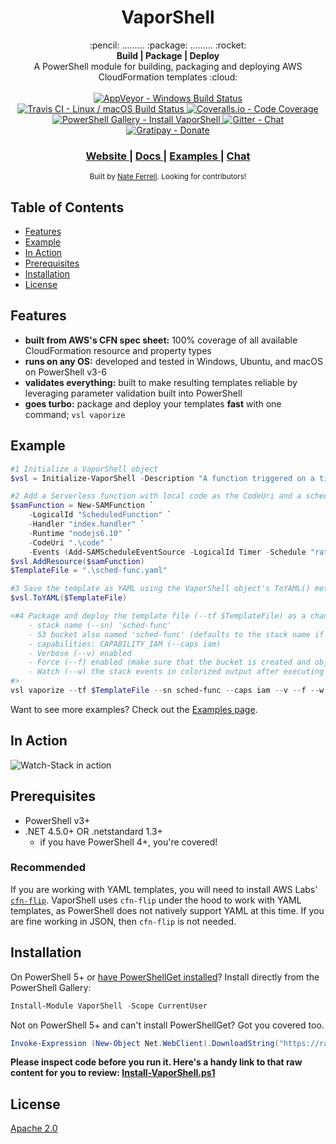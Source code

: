 <h1 align="center">VaporShell</h1>

<div align="center">
  :pencil: ......... :package: ......... :rocket:
</div>

<div align="center">
  <strong>Build | Package | Deploy</strong>
</div>
<div align="center">
  A PowerShell module for building, packaging and deploying AWS CloudFormation templates :cloud:
</div>

<br />

<div align="center">
  <!-- AppVeyor -->
  <a href="https://ci.appveyor.com/project/nferrell/vaporshell/branch/master">
    <img src="https://ci.appveyor.com/api/projects/status/8a4jsfv42tbmlym8/branch/master?svg=true"
      alt="AppVeyor - Windows Build Status" title="AppVeyor - Windows Build Status" />
  </a>
  <!-- Travis CI -->
  <a href="https://travis-ci.org/scrthq/VaporShell">
    <img src="https://travis-ci.org/scrthq/VaporShell.svg?branch=master"
      alt="Travis CI - Linux / macOS Build Status" title="Travis CI - Linux / macOS Build Status" />
  </a>
  <!-- Coveralls -->
  <a href="https://coveralls.io/github/scrthq/Vaporshell?branch=master">
    <img src="https://coveralls.io/repos/github/scrthq/Vaporshell/badge.svg?branch=master"
      alt="Coveralls.io - Code Coverage" title="Coveralls.io - Code Coverage" />
  </a>
  <!-- PS Gallery -->
  <a href="https://www.PowerShellGallery.com/packages/VaporShell">
    <img src="https://img.shields.io/badge/psgallery-install-blue.svg"
      alt="PowerShell Gallery - Install VaporShell" title="PowerShell Gallery - Install VaporShell" />
  </a>
  <!-- Gitter -->
  <a href="https://gitter.im/VaporShell/Lobby?utm_source=badge&utm_medium=badge&utm_campaign=pr-badge&utm_content=badge">
    <img src="https://badges.gitter.im/VaporShell/Lobby.svg"
      alt="Gitter - Chat" title="Gitter - Chat" />
  </a>
  <!-- Gratipay -->
  <a href="https://gratipay.com/VaporShell">
    <img src="https://img.shields.io/gratipay/user/scrthq.svg"
      alt="Gratipay - Donate" title="Gratipay - Donate" />
  </a>
</div>

<div align="center">
  <h3>
    <a href="http://vaporshell.io">
      Website
    </a>
    <span> | </span>
    <a href="http://vaporshell.io/docs/">
      Docs
    </a>
    <span> | </span>
    <a href="http://vaporshell.io/docs/examples">
      Examples
    </a>
    <span> | </span><!-- 
    <a href="https://github.com/scrthq/VaporShell/blob/master/GitHub/CONTRIBUTING.md">
      Contributing
    </a>
    <span> | </span> -->
    <a href="https://gitter.im/VaporShell/Lobby">
      Chat
    </a>
  </h3>
</div>

<div align="center">
  <sub>Built by <a href="https://twitter.com/scrthq">Nate Ferrell</a>. Looking for contributors!
</div>

## Table of Contents
- [Features](#features)
- [Example](#example)
- [In Action](#in-action)
- [Prerequisites](#prerequisites)
- [Installation](#installation)
- [License](#license)

## Features
- __built from AWS's CFN spec sheet:__ 100% coverage of all available CloudFormation resource and property types
- __runs on any OS:__ developed and tested in Windows, Ubuntu, and macOS on PowerShell v3-6
- __validates everything:__ built to make resulting templates reliable by leveraging parameter validation built into PowerShell
- __goes turbo:__ package and deploy your templates **fast** with one command; `vsl vaporize`

## Example

```powershell
#1 Initialize a VaporShell object
$vsl = Initialize-VaporShell -Description "A function triggered on a timer."

#2 Add a Serverless function with local code as the CodeUri and a schedule of 5 minutes
$samFunction = New-SAMFunction `
    -LogicalId "ScheduledFunction" `
    -Handler "index.handler" `
    -Runtime "nodejs6.10" `
    -CodeUri ".\code" `
    -Events (Add-SAMScheduleEventSource -LogicalId Timer -Schedule "rate(5 minutes)")
$vsl.AddResource($samFunction)
$TemplateFile = ".\sched-func.yaml"

#3 Save the template as YAML using the VaporShell object's ToYAML() method (uses cfn-flip to convert to/from YAML)
$vsl.ToYAML($TemplateFile)

<#4 Package and deploy the template file (--tf $TemplateFile) as a change set with parameters:
    - stack name (--sn) 'sched-func'
    - S3 bucket also named 'sched-func' (defaults to the stack name if --s3 is not passed)
    - capabilities: CAPABILITY_IAM (--caps iam)
    - Verbose (--v) enabled
    - Force (--f) enabled (make sure that the bucket is created and objects are uploaded)
    - Watch (--w) the stack events in colorized output after executing the change
#>
vsl vaporize --tf $TemplateFile --sn sched-func --caps iam --v --f --w

```
Want to see more examples? Check out the [Examples page](http://vaporshell.io/docs/examples).


## In Action

![Watch-Stack in action](http://vaporshell.io/images/Watch-Stacks.gif)


## Prerequisites

- PowerShell v3+
- .NET 4.5.0+ OR .netstandard 1.3+
  - if you have PowerShell 4+, you're covered!


### Recommended

If you are working with YAML templates, you will need to install AWS Labs' [`cfn-flip`](https://github.com/awslabs/aws-cfn-template-flip). VaporShell uses `cfn-flip` under the hood to work with YAML templates, as PowerShell does not natively support YAML at this time. If you are fine working in JSON, then `cfn-flip` is not needed.


## Installation

On PowerShell 5+ or [have PowerShellGet installed](https://www.microsoft.com/en-us/download/details.aspx?id=51451)? Install directly from the PowerShell Gallery:

```powershell
Install-Module VaporShell -Scope CurrentUser
```

Not on PowerShell 5+ and can't install PowerShellGet? Got you covered too.

```powershell
Invoke-Expression (New-Object Net.WebClient).DownloadString("https://raw.githubusercontent.com/scrthq/VaporShell/master/Install-VaporShell.ps1")
```
**Please inspect code before you run it. Here's a handy link to that raw content for you to review: [Install-VaporShell.ps1](https://raw.githubusercontent.com/scrthq/VaporShell/master/Install-VaporShell.ps1)**

## License
[Apache 2.0](https://tldrlegal.com/license/apache-license-2.0-(apache-2.0))